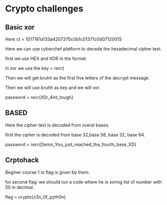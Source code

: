 # Crypto challenges
## Basic xor
Here ct = 1017161a133a4207375c0b1c01371c0d07120015

Here we can use cyberchef platform to decede the hexadecimal cipher text.

first we use HEX and XOR in the format.

in xor we use the key = recr{

Then we will get bruhh as the first five letters of the decrypt message.

Then we will use bruhh as key and we will xor.

password = recr{X0r_4int_tough}

## BASED
Here the cipher text is decoded from sveral bases.

first the cipher is decoded from base 32,base 58, base 32, base 64.

password = recr{Demn_You_just_reached_the_fourth_base_XD}

## Crptohack
Beginer course
1 st flag is given by them.

for second flag: we should run a code where he is xoring list of number with 50 in decimal.

flag = crypto{z3n_0f_pyth0n}
